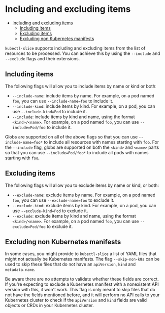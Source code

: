 # Including and excluding items

- [Including and excluding items](#including-and-excluding-items)
  - [Including items](#including-items)
  - [Excluding items](#excluding-items)
  - [Excluding non Kubernetes manifests](#excluding-non-kubernetes-manifests)

`kubectl-slice` supports including and excluding items from the list of resources to be processed. You can achieve this by using the `--include` and `--exclude` flags and their extensions.

## Including items

The following flags will allow you to include items by name or kind or both:

* `--include-name`: include items by name. For example, on a pod named `foo`, you can use `--include-name=foo` to include it.
* `--include-kind`: include items by kind. For example, on a pod, you can use `--include-kind=Pod` to include it.
* `--include`: include items by kind and name, using the format `<kind>/<name>`. For example, on a pod named `foo`, you can use `--include=Pod/foo` to include it.

Globs are supported on all of the above flags so that you can use `--include-name=foo*` to include all resources with names starting with `foo`. For the `--include` flag, globs are supported on both the `<kind>` and `<name>` parts so that you can use `--include=Pod/foo*` to include all pods with names starting with `foo`.

## Excluding items

The following flags will allow you to exclude items by name or kind, or both:

* `--exclude-name`: exclude items by name. For example, on a pod named `foo`, you can use `--exclude-name=foo` to exclude it.
* `--exclude-kind`: exclude items by kind. For example, on a pod, you can use `--exclude-kind=Pod` to exclude it.
* `--exclude`: exclude items by kind and name, using the format `<kind>/<name>`. For example, on a pod named `foo`, you can use `--exclude=Pod/foo` to exclude it.

## Excluding non Kubernetes manifests

In some cases, you might provide to `kubectl-slice` a list of YAML files that might not actually be Kubernetes manifests. The flag `--skip-non-k8s` can be used to skip these files that do not have an `apiVersion`, `kind` and `metadata.name`.

Be aware there are no attempts to validate whether these fields are correct. If you're expecting to exclude a Kubernetes manifest with a nonexistent API version with this, it won't work. This flag is only meant to skip files that do not have the fields mentioned before, and it will perform no API calls to your Kubernetes cluster to check if the `apiVersion` and `kind` fields are valid objects or CRDs in your Kubernetes cluster.
